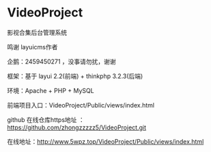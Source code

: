 # VideoProject
影视合集后台管理系统

鸣谢 layuicms作者

企鹅：2459450271 ，没事请勿扰，谢谢

框架：基于 layui 2.2(前端)  + thinkphp 3.2.3(后端)

环境：Apache + PHP + MySQL

前端项目入口：VideoProject/Public/views/index.html

github 在线仓库https地址 ： https://github.com/zhongzzzzz5/VideoProject.git

在线地址：http://www.5wpz.top/VideoProject/Public/views/index.html

